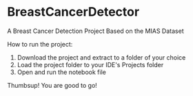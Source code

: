 # BreastCancerDetector
A Breast Cancer Detection Project Based on the MIAS Dataset

How to run the project:
1. Download the project and extract to a folder of your choice
2. Load the project folder to your IDE's Projects folder
3. Open and run the notebook file

Thumbsup! You are good to go!
